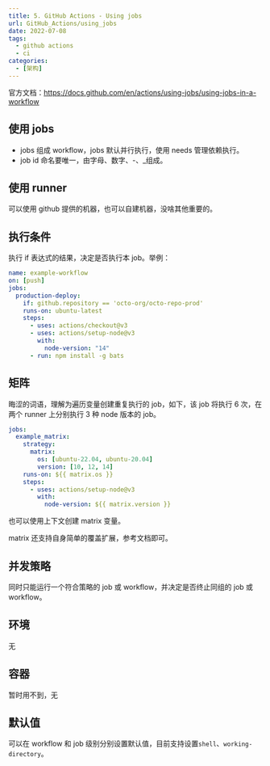 ```yaml
---
title: 5. GitHub Actions - Using jobs
url: GitHub_Actions/using_jobs
date: 2022-07-08
tags:
  - github actions
  - ci
categories:
  - [架构]
---
```


官方文档：https://docs.github.com/en/actions/using-jobs/using-jobs-in-a-workflow

## 使用 jobs

- jobs 组成 workflow，jobs 默认并行执行，使用 needs 管理依赖执行。
- job id 命名要唯一，由字母、数字、-、\_组成。

## 使用 runner

可以使用 github 提供的机器，也可以自建机器，没啥其他重要的。

## 执行条件

执行 if 表达式的结果，决定是否执行本 job。举例：

```yaml
name: example-workflow
on: [push]
jobs:
  production-deploy:
    if: github.repository == 'octo-org/octo-repo-prod'
    runs-on: ubuntu-latest
    steps:
      - uses: actions/checkout@v3
      - uses: actions/setup-node@v3
        with:
          node-version: "14"
      - run: npm install -g bats
```

## 矩阵

晦涩的词语，理解为遍历变量创建重复执行的 job，如下，该 job 将执行 6 次，在两个 runner 上分别执行 3 种 node 版本的 job。

```yaml
jobs:
  example_matrix:
    strategy:
      matrix:
        os: [ubuntu-22.04, ubuntu-20.04]
        version: [10, 12, 14]
    runs-on: ${{ matrix.os }}
    steps:
      - uses: actions/setup-node@v3
        with:
          node-version: ${{ matrix.version }}
```

也可以使用上下文创建 matrix 变量。

matrix 还支持自身简单的覆盖扩展，参考文档即可。

## 并发策略

同时只能运行一个符合策略的 job 或 workflow，并决定是否终止同组的 job 或 workflow。

## 环境

无

## 容器

暂时用不到，无

## 默认值

可以在 workflow 和 job 级别分别设置默认值，目前支持设置`shell`、`working-directory`。
